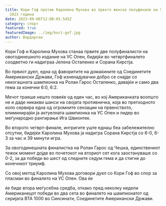 ```yaml
---
title: Кори Гоф против Каролина Мухова во првото женско полуфинале на УС Опен
  2023 година
date: 2023-09-06T12:08:03.545Z
category: спорт
featured: true
featuredImage: ../img/kori-gof.jpg
author: Вардарски
---
```

Кори Гоф и Каролина Мухова станаа првите две полуфиналисти на овогодинешното издание на УС Опен, бидејќи во четвртфиналето соодветно ги надиграа Јелена Остапенко и Сорана Кирстја.

Во првиот дуел, една од фаворитите на домаќините од Соединетите Американски Држави, Гоф изненадувачки добро се снајде со некогашната шампионка на Ролан Гарос Остапенко, давајќи и само два гема за конечни 6:0, 6:2.

Мечот траеше нешто повеќе од еден час, во кој Американката воопшто не и даде никакви шанси на својата противничка, која во претходното коло сервира една од огромните сензации на првенството, елиминирајќи ја актуелната шампионка на УС Опен и лидер во меѓународно рангирање Ига Швионтек.

Во второто четврт-финале, интригите уште еднаш беа забележително отсутни, бидејќи Каролина Мухова ја надигра Сорана Кирстја со 6-0, 6-3 за час и 39 минути игра.

За овогодинешната финалистка на Ролан Гарос од Чешка, единствениот тежок момент дојде во почетокот на вториот сет кога заостануваше со 0-2, за да победи во шест од следните седум гема и да стигне до конечниот триумф.

Со овој метод Каролина Мухова договори дуел со Кори Гоф во спор за пласман во финалето на УС Опен. Ова ќе

ќе биде втора меѓусебна средба, откако пред неколку недели Американецот победи во два сета во финалето на шампионатот од серијата ВТА 1000 во Синсинати, Соединетите Американски Држави.